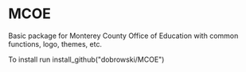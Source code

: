 # MCOE
Basic package for Monterey County Office of Education with common functions, logo, themes, etc. 

To install run 
install_github("dobrowski/MCOE")


